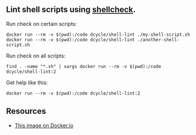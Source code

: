 Lint shell scripts using [shellcheck](https://github.com/koalaman/shellcheck).
-----

Run check on certain scripts:

    docker run --rm -v $(pwd):/code dcycle/shell-lint ./my-shell-script.sh
    docker run --rm -v $(pwd):/code dcycle/shell-lint ./another-shell-script.sh

Run check on all scripts:

    find . -name "*.sh" | xargs docker run --rm -v $(pwd):/code dcycle/shell-lint:2

Get help like this:

    docker run --rm -v $(pwd):/code dcycle/shell-lint:2

Resources
-----

 * [This image on Docker.io](https://hub.docker.com/r/dcycle/shell-lint/)
